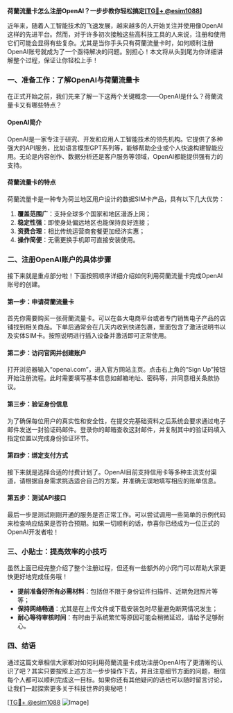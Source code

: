 **荷蘭流量卡怎么注册OpenAI？一步步教你轻松搞定[[TG💪+ @esim1088](https://t.me/s/esim1088)]**

近年来，随着人工智能技术的飞速发展，越来越多的人开始关注并使用像OpenAI这样的先进平台。然而，对于许多初次接触这些高科技工具的人来说，注册和使用它们可能会显得有些复杂。尤其是当你手头只有荷蘭流量卡时，如何顺利注册OpenAI账号就成为了一个亟待解决的问题。别担心！本文将从头到尾为你详细讲解整个过程，保证让你轻松上手！

### 一、准备工作：了解OpenAI与荷蘭流量卡

在正式开始之前，我们先来了解一下这两个关键概念——OpenAI是什么？荷蘭流量卡又有哪些特点？

#### OpenAI简介
OpenAI是一家专注于研究、开发和应用人工智能技术的领先机构。它提供了多种强大的API服务，比如语言模型GPT系列等，能够帮助企业或个人快速构建智能应用。无论是内容创作、数据分析还是客户服务等领域，OpenAI都能提供强有力的支持。

#### 荷蘭流量卡的特点
荷蘭流量卡是一种专为荷兰地区用户设计的数据SIM卡产品，具有以下几大优势：
1. **覆盖范围广**：支持全球多个国家和地区漫游上网；
2. **稳定性强**：即使身处偏远地区也能保持良好连接；
3. **资费合理**：相比传统运营商套餐更加经济实惠；
4. **操作简便**：无需更换手机即可直接安装使用。

### 二、注册OpenAI账户的具体步骤

接下来就是重点部分啦！下面按照顺序详细介绍如何利用荷蘭流量卡完成OpenAI账号的创建。

#### 第一步：申请荷蘭流量卡
首先你需要购买一张荷蘭流量卡。可以在各大电商平台或者专门销售电子产品的店铺找到相关商品。下单后通常会在几天内收到快递包裹，里面包含了激活说明书以及实体SIM卡。按照说明进行插入设备并激活即可正常使用。

#### 第二步：访问官网并创建账户
打开浏览器输入“openai.com”，进入官方网站主页。点击右上角的“Sign Up”按钮开始注册流程。此时需要填写基本信息如邮箱地址、密码等，并同意相关条款协议。

#### 第三步：验证身份信息
为了确保每位用户的真实性和安全性，在提交完基础资料之后系统会要求通过电子邮件发送一封验证码邮件。登录你的邮箱查收这封邮件，并复制其中的验证码填入指定位置以完成身份验证环节。

#### 第四步：绑定支付方式
接下来就是选择合适的付费计划了。OpenAI目前支持信用卡等多种主流支付渠道，请根据自身需求挑选适合自己的方案，并准确无误地填写相应的账单信息。

#### 第五步：测试API接口
最后一步是测试刚刚开通的服务是否正常工作。可以尝试调用一些简单的示例代码来检查响应结果是否符合预期。如果一切顺利的话，恭喜你已经成为一位正式的OpenAI开发者啦！

### 三、小贴士：提高效率的小技巧

虽然上面已经完整介绍了整个注册过程，但还有一些额外的小窍门可以帮助大家更快更好地完成任务哦！

- **提前准备好所有必需材料**：包括但不限于身份证件扫描件、近期免冠照片等等；
- **保持网络畅通**：尤其是在上传文件或下载安装包时尽量避免断网情况发生；
- **耐心等待审核时间**：有时由于系统繁忙等原因可能会稍微延迟，请给予足够耐心。

### 四、结语

通过这篇文章相信大家都对如何利用荷蘭流量卡成功注册OpenAI有了更清晰的认识了吧？其实只要按照上述方法一步步操作下去，并且注意细节方面的问题，相信每个人都可以顺利完成这一目标。如果你还有其他疑问的话也可以随时留言讨论，让我们一起探索更多关于科技世界的奥秘吧！

[[TG💪+ @esim1088](https://t.me/s/esim1088) ![Image](https://i.postimg.cc/4NQfJmqS/Snipaste-2025-05-13-00-14-12.png)]